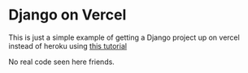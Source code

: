 # Django on Vercel

This is just a simple example of getting a Django project up on vercel instead of heroku using [this tutorial](https://jay-hale.medium.com/django-on-vercel-in-30-minutes-e69eed15b616)

No real code seen here friends.